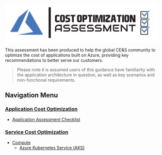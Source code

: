 [![Cost Optimization Assessment](/templates/media/costoptimization-icon.png "Cost Optimization Assessment")](#)

This assessment has been produced to help the global CE&S community to optimize the cost of applications built on Azure, providing key recommendations to better serve our customers.

> Please note it is assumed users of this guidance have familiarity with the application architecture in question, as well as key scenarios and non-functional requirements.

## Navigation Menu

### [Application Cost Optimization](./application.md) 
- [Application Assessment Checklist](./application.md#Application-Assessment-Checklist)


### [Service Cost Optimization](./service.md)

  - [Compute](./service.md#Compute)
    - [Azure Kubernetes Service (AKS)](./service.md#Azure-Kubernetes-Service-AKS)